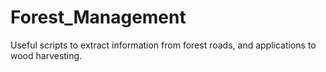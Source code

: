 # Forest_Management
Useful scripts to extract information from forest roads, and applications to wood harvesting.
